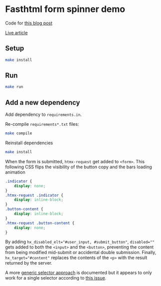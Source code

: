 # Fasthtml form spinner demo

Code for [this blog post](https://github.com/danielcorin/blog/blob/main/content/til/fasthtml/loading-spinner.md)

[Live article](https://danielcorin.com/til/fasthtml/loading-spinner/)

## Setup

```sh
make install
```

## Run

```sh
make run
```

## Add a new dependency

Add dependency to `requirements.in`.

Re-compile `requirements*.txt` files:

```sh
make compile
```

Reinstall dependencies

```sh
make install
```

When the form is submitted, `htmx-request` get added to `<form>`.
This following CSS flips the visibility of the button copy and the bars loading animation

```css
.indicator {
    display: none;
}
.htmx-request .indicator {
    display: inline-block;
}
.button-content {
    display: inline-block;
}
.htmx-request .button-content {
    display: none;
}
```

By adding `hx_disabled_elt="#user_input, #submit_button"`, `disabled=""` gets added to both the `<input>` and the `<button>`, preventing the content from being modified mid-submit or accidental double submission.
Finally, `hx_target="#content"` replaces the contents of the `<p>` with the result returned by the server.

A more [generic selector approach](https://htmx.org/attributes/hx-disabled-elt/) is documented but it appears to only work for a single selector according to [this issue](https://github.com/bigskysoftware/htmx/issues/2660).
